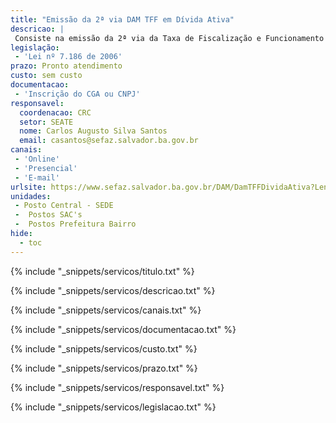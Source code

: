 ```yaml
---
title: "Emissão da 2ª via DAM TFF em Dívida Ativa"
descricao: |
 Consiste na emissão da 2ª via da Taxa de Fiscalização e Funcionamento que já consta na Divida Ativa
legislação: 
 - 'Lei nº 7.186 de 2006'
prazo: Pronto atendimento
custo: sem custo
documentacao: 
 - 'Inscrição do CGA ou CNPJ'
responsavel:
  coordenacao: CRC
  setor: SEATE
  nome: Carlos Augusto Silva Santos
  email: casantos@sefaz.salvador.ba.gov.br
canais: 
 - 'Online'
 - 'Presencial'
 - 'E-mail'
urlsite: https://www.sefaz.salvador.ba.gov.br/DAM/DamTFFDividaAtiva?Length=3
unidades: 
 - Posto Central - SEDE
 -  Postos SAC's
 -  Postos Prefeitura Bairro
hide:
  - toc
---
```


{% include "_snippets/servicos/titulo.txt" %}

{% include "_snippets/servicos/descricao.txt" %}

{% include "_snippets/servicos/canais.txt" %}

{% include "_snippets/servicos/documentacao.txt" %}

{% include "_snippets/servicos/custo.txt" %}

{% include "_snippets/servicos/prazo.txt" %}

{% include "_snippets/servicos/responsavel.txt" %}

{% include "_snippets/servicos/legislacao.txt" %}

